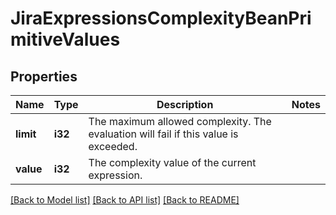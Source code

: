 # JiraExpressionsComplexityBeanPrimitiveValues

## Properties

Name | Type | Description | Notes
------------ | ------------- | ------------- | -------------
**limit** | **i32** | The maximum allowed complexity. The evaluation will fail if this value is exceeded. | 
**value** | **i32** | The complexity value of the current expression. | 

[[Back to Model list]](../README.md#documentation-for-models) [[Back to API list]](../README.md#documentation-for-api-endpoints) [[Back to README]](../README.md)


